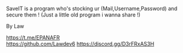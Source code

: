 SaveIT is a program who's stocking ur (Mail,Username,Password) and secure them ! (Just a little old program i wanna share !)

By Law

https://t.me/EPANAFR                          
https://github.com/Lawdev6 
https://discord.gg/D3rFRxAS3H
